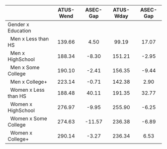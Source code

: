 
|                      |    ATUS-Wend |     ASEC-Gap |    ATUS-Wday |     ASEC-Gap |
| -------------------- | :----------: | :----------: | :----------: | :----------: |
| Gender x Education   |              |              |              |              |
| &nbsp;&nbsp;Men x Less than HS |       139.66 |         4.50 |        99.19 |        17.07 |
| &nbsp;&nbsp;Men x HighSchool |       188.34 |        -8.30 |       151.21 |        -2.95 |
| &nbsp;&nbsp;Men x Some College |       190.10 |        -2.41 |       156.35 |        -9.44 |
| &nbsp;&nbsp;Men x College+ |       223.14 |        -0.71 |       142.38 |         2.90 |
| &nbsp;&nbsp;Women x Less than HS |       188.48 |        40.11 |       191.35 |        32.77 |
| &nbsp;&nbsp;Women x HighSchool |       276.97 |        -9.95 |       255.90 |        -6.25 |
| &nbsp;&nbsp;Women x Some College |       274.63 |       -11.57 |       236.38 |        -6.89 |
| &nbsp;&nbsp;Women x College+ |       290.14 |        -3.27 |       236.34 |         6.53 |


